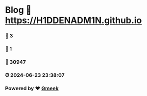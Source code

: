 # Blog :link: https://H1DDENADM1N.github.io 
### :page_facing_up: [3](https://H1DDENADM1N.github.io/tag.html) 
### :speech_balloon: 1 
### :hibiscus: 30947 
### :alarm_clock: 2024-06-23 23:38:07 
### Powered by :heart: [Gmeek](https://github.com/Meekdai/Gmeek)
